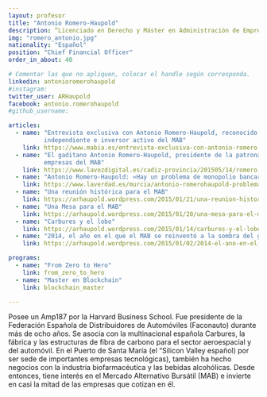 ```yaml
---
layout: profesor
title: "Antonio Romero-Haupold"
description: “Licenciado en Derecho y Máster en Administración de Empresas.“
img: "romero_antonio.jpg"
nationality: "Español"
position: "Chief Financial Officer"
order_in_about: 40

# Comentar las que no apliquen, colocar el handle según corresponda.
linkedin: antonioromerohaupold
#instagram:
twitter_user: ARHaupold
facebook: antonio.romerohaupold
#github_username:

articles:
  - name: "Entrevista exclusiva con Antonio Romero-Haupold, reconocido asesor
          independiente e inversor activo del MAB"
    link: https://www.mabia.es/entrevista-exclusiva-con-antonio-romero-haupold-reconocido-asesor-independiente-e-inversor-activo-del-mab/
  - name: "El gaditano Antonio Romero-Haupold, presidente de la patronal de
          empresas del MAB"
    link: https://www.lavozdigital.es/cadiz-provincia/201505/14/romero-haupold-mercado-bursatil-20150514185744-pr.html
  - name: "Antonio Romero-Haupold: «Hay un problema de monopolio bancario en la financiación a las empresas»"
    link: https://www.laverdad.es/murcia/antonio-romerohaupold-problema-20180322014917-ntvo.html
  - name: "Una reunión histórica para el MAB"
    link: https://arhaupold.wordpress.com/2015/01/21/una-reunion-historica-para-el-mab/
  - name: "Una Mesa para el MAB"
    link: https://arhaupold.wordpress.com/2015/01/20/una-mesa-para-el-mab/
  - name: "Carbures y el lobo"
    link: https://arhaupold.wordpress.com/2015/01/14/carbures-y-el-lobo/
  - name: "2014, el año en el que el MAB se reinventó a la sombra del gigante"
    link: https://arhaupold.wordpress.com/2015/01/02/2014-el-ano-en-el-que-el-mab-se-reinvento-a-la-sombra-del-gigante/

programs:
  - name: "From Zero to Hero"
    link: from_zero_to_hero
  - name: "Master en Blockchain"
    link: blockchain_master

---
```



Posee un Amp187 por la Harvard Business School. Fue presidente de la Federación
Española de Distribuidores de Automóviles (Faconauto) durante más de ocho años.
Se asocia con la multinacional española Carbures, la fábrica y las estructuras
de fibra de carbono para el sector aeroespacial y del automóvil. En el Puerto
de Santa María (el “Silicon Valley español) por ser sede de importantes
empresas tecnológicas), también ha hecho negocios con la industria
biofarmacéutica y las bebidas alcohólicas. Desde entonces, tiene interés en el
Mercado Alternativo Bursátil (MAB) e invierte en casi la mitad de las empresas
que cotizan en él.
